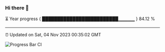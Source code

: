 ### Hi there 👋

⏳ Year progress { █████████████████████████▁▁▁▁▁ } 84.12 %

---

⏰ Updated on Sat, 04 Nov 2023 00:35:02 GMT

![Progress Bar CI](https://github.com/Shyam-Makwana/GitHub-Actions-Demo/workflows/Progress%20Bar%20CI/badge.svg)
